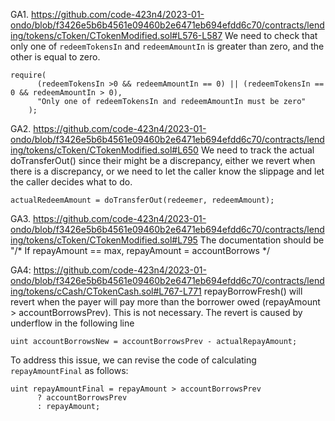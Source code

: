 GA1. https://github.com/code-423n4/2023-01-ondo/blob/f3426e5b6b4561e09460b2e6471eb694efdd6c70/contracts/lending/tokens/cToken/CTokenModified.sol#L576-L587
We need to check that only one of ``redeemTokensIn`` and ``redeemAmountIn`` is greater than zero, and the other is equal to zero.
```
require(
      (redeemTokensIn >0 && redeemAmountIn == 0) || (redeemTokensIn == 0 && redeemAmountIn > 0),
      "Only one of redeemTokensIn and redeemAmountIn must be zero"
    );
```

GA2. https://github.com/code-423n4/2023-01-ondo/blob/f3426e5b6b4561e09460b2e6471eb694efdd6c70/contracts/lending/tokens/cToken/CTokenModified.sol#L650
We need to track the actual doTransferOut() since their might be a discrepancy, either we revert when there is a discrepancy, or we need to let the caller know the slippage and let the caller decides what to do. 

```
actualRedeemAmount = doTransferOut(redeemer, redeemAmount);

```
GA3. https://github.com/code-423n4/2023-01-ondo/blob/f3426e5b6b4561e09460b2e6471eb694efdd6c70/contracts/lending/tokens/cToken/CTokenModified.sol#L795
The documentation should be "/* If repayAmount == max, repayAmount = accountBorrows */

GA4: 
https://github.com/code-423n4/2023-01-ondo/blob/f3426e5b6b4561e09460b2e6471eb694efdd6c70/contracts/lending/tokens/cCash/CTokenCash.sol#L767-L771
repayBorrowFresh() will revert when the payer will pay more than the borrower owed (repayAmount > accountBorrowsPrev). This is not necessary. The revert is caused by underflow in the following line
```
uint accountBorrowsNew = accountBorrowsPrev - actualRepayAmount;
```
To address this issue, we can revise the code of calculating ``repayAmountFinal`` as follows:
```
uint repayAmountFinal = repayAmount > accountBorrowsPrev
      ? accountBorrowsPrev
      : repayAmount;
```





